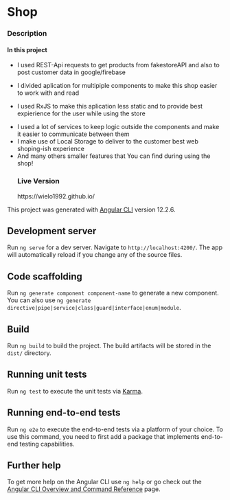 # Shop

<h3>Description</h3>

<h4>In this project</h4>
<ul>
<li>I used REST-Api requests to get products from fakestoreAPI and also to post customer data in google/firebase</li>
<li><p>I divided aplication for multipiple components to make this shop easier to work with and read</li>
 <li>I used RxJS to make this aplication less static and to provide best expierience for the user while using the store </p></li>
<li>I used a lot of services to keep logic outside the components and make it easier to communicate between them</li>
<li>I make use of Local Storage to deliver to the customer best web shoping-ish experience</li>
<li>And many others smaller features that You can find during using the shop!</li>

<h3>Live Version</h3>
https://wielo1992.github.io/
  </ul
  
  <hr>
  
This project was generated with [Angular CLI](https://github.com/angular/angular-cli) version 12.2.6.

## Development server

Run `ng serve` for a dev server. Navigate to `http://localhost:4200/`. The app will automatically reload if you change any of the source files.

## Code scaffolding

Run `ng generate component component-name` to generate a new component. You can also use `ng generate directive|pipe|service|class|guard|interface|enum|module`.

## Build

Run `ng build` to build the project. The build artifacts will be stored in the `dist/` directory.

## Running unit tests

Run `ng test` to execute the unit tests via [Karma](https://karma-runner.github.io).

## Running end-to-end tests

Run `ng e2e` to execute the end-to-end tests via a platform of your choice. To use this command, you need to first add a package that implements end-to-end testing capabilities.

## Further help

To get more help on the Angular CLI use `ng help` or go check out the [Angular CLI Overview and Command Reference](https://angular.io/cli) page.

